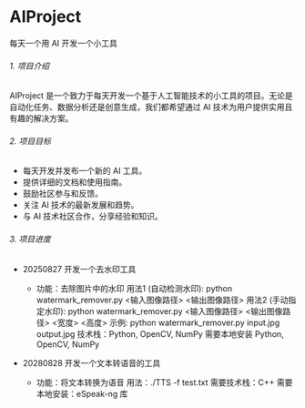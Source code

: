 # AIProject
每天一个用 AI 开发一个小工具
###### 1. 项目介绍
AIProject 是一个致力于每天开发一个基于人工智能技术的小工具的项目。无论是自动化任务、数据分析还是创意生成，我们都希望通过 AI 技术为用户提供实用且有趣的解决方案。
###### 2. 项目目标
- 每天开发并发布一个新的 AI 工具。
- 提供详细的文档和使用指南。
- 鼓励社区参与和反馈。
- 关注 AI 技术的最新发展和趋势。
- 与 AI 技术社区合作，分享经验和知识。
###### 3. 项目进度
- 20250827 开发一个去水印工具
  - 功能：去除图片中的水印
    用法1 (自动检测水印): python watermark_remover.py <输入图像路径> <输出图像路径>
    用法2 (手动指定水印): python watermark_remover.py <输入图像路径> <输出图像路径> <x> <y> <宽度> <高度>
    示例: python watermark_remover.py input.jpg output.jpg
    技术栈：Python, OpenCV, NumPy
    需要本地安装 Python, OpenCV, NumPy

- 20280828 开发一个文本转语音的工具
  - 功能：将文本转换为语音
    用法：./TTS -f test.txt
    需要技术栈：C++
    需要本地安装：eSpeak-ng 库